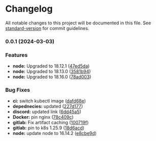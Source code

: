 # Changelog

All notable changes to this project will be documented in this file. See [standard-version](https://github.com/conventional-changelog/standard-version) for commit guidelines.

### 0.0.1 (2024-03-03)


### Features

* **node:** Upgraded to 18.12.1 ([47ed5da](https://github.com/JoeKravelli/techno-react/commit/47ed5dadde6153ab43d0ac36fd1d8bd8b2d396c3))
* **node:** Upgraded to 18.13.0 ([3581b94](https://github.com/JoeKravelli/techno-react/commit/3581b944a74afa09d06cc5c944e68e8cfd4cc599))
* **node:** Upgraded to 18.16.0 ([78ad003](https://github.com/JoeKravelli/techno-react/commit/78ad0032cd667720daeb4511925201a7d14bf189))


### Bug Fixes

* **ci:** switch kubectl image ([dafd68e](https://github.com/JoeKravelli/techno-react/commit/dafd68e73e4381e112c3497f75a4d0f5e32f0c25))
* **depednecies:** updated ([227d177](https://github.com/JoeKravelli/techno-react/commit/227d1773537230cae29c006e4357d95851db73dc))
* **discord:** updated link ([6dd45a5](https://github.com/JoeKravelli/techno-react/commit/6dd45a55615b9c09f1657e6eeffec3bb52cf1ed7))
* **Docker:** pin nginx ([78c409c](https://github.com/JoeKravelli/techno-react/commit/78c409cf803ab9fa19d27ff6398a3f6708df9ee0))
* **gitlab:** Fix artifact caching ([100719f](https://github.com/JoeKravelli/techno-react/commit/100719fd68cc83dfcad3cbcc04a117386babcbe3))
* **gitlab:** pin to k8s 1.25.9 ([18d6acd](https://github.com/JoeKravelli/techno-react/commit/18d6acd9935a51c7bda54ff0feece8c44ffdb420))
* **node:** update node to 16.14.2 ([e8cbe9d](https://github.com/JoeKravelli/techno-react/commit/e8cbe9daf0cf1d39da9ffcf269a07b49a9aa0fd8))
